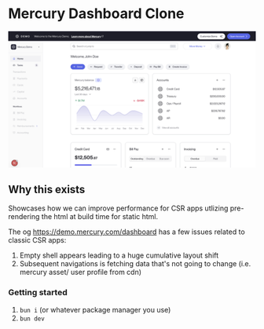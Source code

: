 # Mercury Dashboard Clone

![Demo](public/icons/demo.png)

## Why this exists

Showcases how we can improve performance for CSR apps utlizing pre-rendering the html at build time for static html.

The og https://demo.mercury.com/dashboard has a few issues related to classic CSR apps:

1. Empty shell appears leading to a huge cumulative layout shift
2. Subsequent navigations is fetching data that's not going to change (i.e. mercury asset/ user profile from cdn)

### Getting started

1. `bun i` (or whatever package manager you use)
2. `bun dev`
